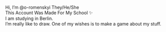 Hi, I’m @o-romenskyi They/He/She <br/>
This Account Was Made For My School ✨ <br/>
I am studying in Berlin. <br/>
I’m really like to draw. One of my wishes is to make a game about my stuff. <br/>

<!---
commentar
--->
